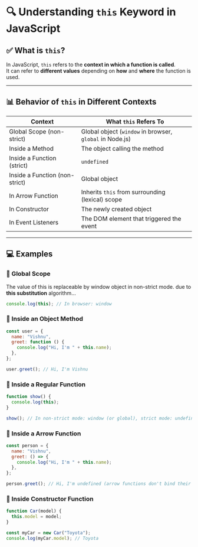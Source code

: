 # 🔍 Understanding `this` Keyword in JavaScript

## ✅ What is `this`?

In JavaScript, `this` refers to the **context in which a function is called**.  
It can refer to **different values** depending on **how** and **where** the function is used.

---

## 📊 Behavior of `this` in Different Contexts

| Context                      | What `this` Refers To                                      |
|------------------------------|-------------------------------------------------------------|
| Global Scope (non-strict)    | Global object (`window` in browser, `global` in Node.js)   |
| Inside a Method              | The object calling the method                              |
| Inside a Function (strict)   | `undefined`                                                |
| Inside a Function (non-strict)| Global object                                              |
| In Arrow Function            | Inherits `this` from surrounding (lexical) scope           |
| In Constructor               | The newly created object                                   |
| In Event Listeners           | The DOM element that triggered the event                   |

---

## 💻 Examples

### 🔹 Global Scope

The value of this is replaceable by window object in non-strict mode.
due to **this substitution** algorithm...


```js
console.log(this); // In browser: window

```

### 🔹 Inside an Object Method

```js
const user = {
  name: "Vishnu",
  greet: function () {
    console.log("Hi, I'm " + this.name);
  },
};

user.greet(); // Hi, I'm Vishnu
```


### 🔹 Inside a Regular Function

```js
function show() {
  console.log(this);
}

show(); // In non-strict mode: window (or global), strict mode: undefined

```


### 🔹 Inside a Arrow Function

```js
const person = {
  name: "Vishnu",
  greet: () => {
    console.log("Hi, I'm " + this.name);
  },
};

person.greet(); // Hi, I'm undefined (arrow functions don't bind their own `this`)


```
### 🔹 Inside Constructor Function

```js
function Car(model) {
  this.model = model;
}

const myCar = new Car("Toyota");
console.log(myCar.model); // Toyota



```

